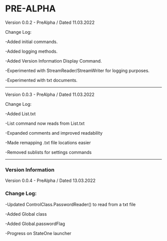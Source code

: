 # PRE-ALPHA
Version 0.0.2 - PreAlpha / Dated 11.03.2022

Change Log:

-Added initial commands.

-Added logging methods.

-Added Version Information Display Command.

-Experimented with StreamReader/StreamWriter for logging purposes.

-Experimented with txt documents.

-------------------
Version 0.0.3 - PreAlpha / Dated 11.03.2022

Change Log:

-Added List.txt

-List command now reads from List.txt

-Expanded comments and improved readability

-Made remapping .txt file locations easier

-Removed sublists for settings commands

-------------------
### Version Information
Version 0.0.4 - PreAlpha / Dated 13.03.2022

### Change Log:

-Updated ControlClass.PasswordReader() to read from a txt file

-Added Global class

-Added Global.passwordFlag

-Progress on StateOne launcher
